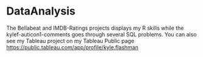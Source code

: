 # DataAnalysis
The Bellabeat and IMDB-Ratings projects displays my R skills while the kylef-auticon1-comments goes through several SQL problems. You can also see my Tableau project on my Tableau Public page https://public.tableau.com/app/profile/kyle.flashman
